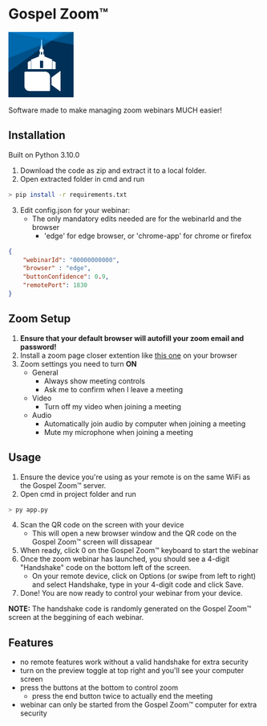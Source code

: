 # Gospel Zoom&trade;

<img src="https://github.com/21beckem/Gospel-Zoom/blob/main/churchZoomIcon.png?raw=true" alt="logo" width="130"/>

Software made to make managing zoom webinars MUCH easier!

## Installation

Built on Python 3.10.0

1. Download the code as zip and extract it to a local folder.
2. Open extracted folder in cmd and run
```bash
> pip install -r requirements.txt
```
3. Edit config.json for your webinar:
   - The only mandatory edits needed are for the webinarId and the browser
     - 'edge' for edge browser, or 'chrome-app' for chrome or firefox

```json
{
    "webinarId": "00000000000",
    "browser" : "edge",
    "buttonConfidence": 0.9,
    "remotePort": 1830
}
```

## Zoom Setup
1. __Ensure that your default browser will autofill your zoom email and password!__
2. Install a zoom page closer extention like [this one](https://chrome.google.com/webstore/detail/zoom-closer/appjbedfhcmpknanmbndpojcllfaemal?hl=en) on your browser
3. Zoom settings you need to turn __ON__
   - General
     - Always show meeting controls
     - Ask me to confirm when I leave a meeting
   - Video
     - Turn off my video when joining a meeting
   - Audio
     - Automatically join audio by computer when joining a meeting
     - Mute my microphone when joining a meeting

## Usage

1. Ensure the device you're using as your remote is on the same WiFi as the Gospel Zoom&trade; server.
2. Open cmd in project folder and run
```bash
> py app.py
```
4. Scan the QR code on the screen with your device
   - This will open a new browser window and the QR code on the Gospel Zoom&trade; screen will dissapear
5. When ready, click 0 on the Gospel Zoom&trade; keyboard to start the webinar
6. Once the zoom webinar has launched, you should see a 4-digit "Handshake" code on the bottom left of the screen.
   - On your remote device, click on Options (or swipe from left to right) and select Handshake, type in your 4-digit code and click Save.
7. Done! You are now ready to control your webinar from your device.

__NOTE:__ The handshake code is randomly generated on the Gospel Zoom&trade; screen at the beggining of each webinar.

## Features

* no remote features work without a valid handshake for extra security
* turn on the preview toggle at top right and you'll see your computer screen
* press the buttons at the bottom to control zoom
    * press the end button twice to actually end the meeting
* webinar can only be started from the Gospel Zoom&trade; computer for extra security
